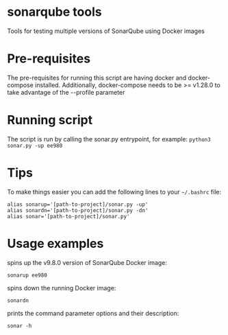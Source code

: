 # sonarqube tools
Tools for testing multiple versions of SonarQube using Docker images

# Pre-requisites
The pre-requisites for running this script are having docker and docker-compose installed. 
Additionally, docker-compose needs to be >= v1.28.0 to take advantage of the --profile parameter

# Running script
The script is run by calling the sonar.py entrypoint, for example:
`python3 sonar.py -up ee980`

# Tips
To make things easier you can add the following lines to your `~/.bashrc` file:

    alias sonarup='[path-to-project]/sonar.py -up'
    alias sonardn='[path-to-project]/sonar.py -dn'
    alias sonar='[path-to-project]/sonar.py'
    
# Usage examples
spins up the v9.8.0 version of SonarQube Docker image:

    sonarup ee980
    
spins down the running Docker image:

    sonardn
    
prints the command parameter options and their description:    

    sonar -h
